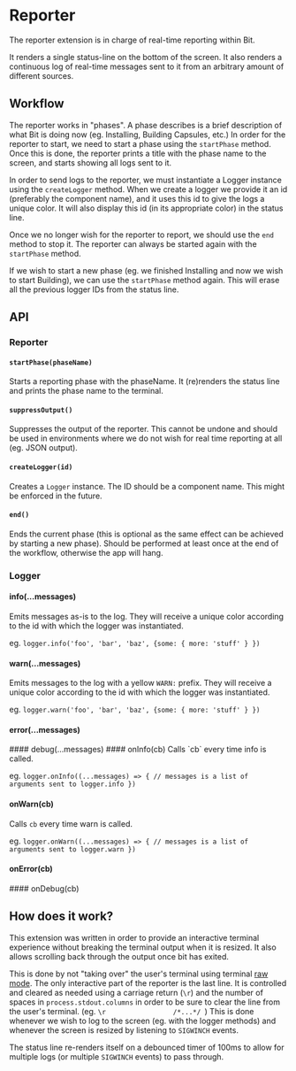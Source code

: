 # Reporter
The reporter extension is in charge of real-time reporting within Bit.

It renders a single status-line on the bottom of the screen.
It also renders a continuous log of real-time messages sent to it from an arbitrary amount of different sources.

## Workflow
The reporter works in "phases". A phase describes is a brief description of what Bit is doing now (eg. Installing, Building Capsules, etc.)
In order for the reporter to start, we need to start a phase using the `startPhase` method. Once this is done, the reporter prints a title
with the phase name to the screen, and starts showing all logs sent to it.

In order to send logs to the reporter, we must instantiate a Logger instance using the `createLogger` method.
When we create a logger we provide it an id (preferably the component name), and it uses this id to give the logs a unique color.
It will also display this id (in its appropriate color) in the status line.

Once we no longer wish for the reporter to report, we should use the `end` method to stop it.
The reporter can always be started again with the `startPhase` method.

If we wish to start a new phase (eg. we finished Installing and now we wish to start Building), we can use the `startPhase` method again.
This will erase all the previous logger IDs from the status line.

## API

### Reporter

#### `startPhase(phaseName)`
Starts a reporting phase with the phaseName. It (re)renders the status line and prints the phase name to the terminal.
#### `suppressOutput()`
Suppresses the output of the reporter. This cannot be undone and should be used in environments where we do not wish for real time reporting at all (eg. JSON output).
#### `createLogger(id)`
Creates a `Logger` instance. The ID should be a component name. This might be enforced in the future.
#### `end()`
Ends the current phase (this is optional as the same effect can be achieved by starting a new phase). Should be performed at least once at the end of the workflow,
otherwise the app will hang.

### Logger
#### info(...messages)
Emits messages as-is to the log. They will receive a unique color according to the id with which the logger was instantiated.

eg. `logger.info('foo', 'bar', 'baz', {some: { more: 'stuff' } })`
#### warn(...messages)
Emits messages to the log with a yellow `WARN:` prefix. They will receive a unique color according to the id with which the logger was instantiated.

eg. `logger.warn('foo', 'bar', 'baz', {some: { more: 'stuff' } })`
#### error(...messages)
<TBD>
#### debug(...messages)
<TBD>
#### onInfo(cb)
Calls `cb` every time info is called.

eg. `logger.onInfo((...messages) => {
  // messages is a list of arguments sent to logger.info
})`
#### onWarn(cb)
Calls `cb` every time warn is called.

eg. `logger.onWarn((...messages) => {
  // messages is a list of arguments sent to logger.warn
})`
#### onError(cb)
<TBD>
#### onDebug(cb)
<TBD>

## How does it work?
This extension was written in order to provide an interactive terminal experience without breaking the terminal output when it is resized.
It also allows scrolling back through the output once bit has exited.

This is done by not "taking over" the user's terminal using terminal [raw mode](https://en.wikipedia.org/wiki/Terminal_mode).
The only interactive part of the reporter is the last line. It is controlled and cleared as needed using a carriage return (`\r`) and the number of
spaces in `process.stdout.columns` in order to be sure to clear the line from the user's terminal. (eg. `\r                 /*...*/ `)
This is done whenever we wish to log to the screen (eg. with the logger methods) and whenever the screen is resized by listening to `SIGWINCH` events.

The status line re-renders itself on a debounced timer of 100ms to allow for multiple logs (or multiple `SIGWINCH` events) to pass through.
